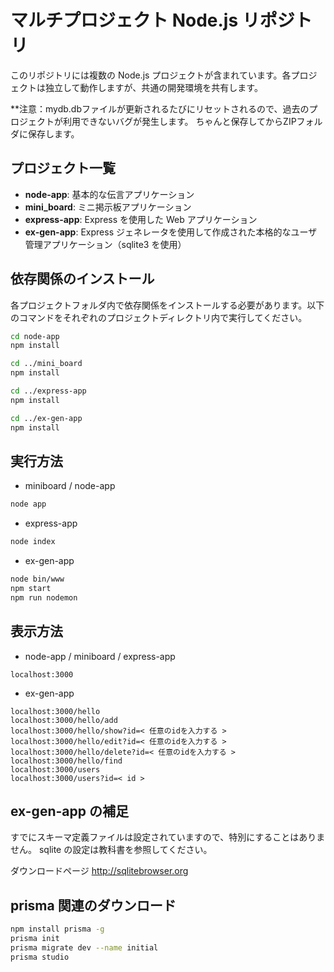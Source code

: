 # マルチプロジェクト Node.js リポジトリ

このリポジトリには複数の Node.js プロジェクトが含まれています。各プロジェクトは独立して動作しますが、共通の開発環境を共有します。

**注意：mydb.dbファイルが更新されるたびにリセットされるので、過去のプロジェクトが利用できないバグが発生します。
ちゃんと保存してからZIPフォルダに保存します。

## プロジェクト一覧

- **node-app**: 基本的な伝言アプリケーション
- **mini_board**: ミニ掲示板アプリケーション
- **express-app**: Express を使用した Web アプリケーション
- **ex-gen-app**: Express ジェネレータを使用して作成された本格的なユーザ管理アプリケーション（sqlite3 を使用）

## 依存関係のインストール

各プロジェクトフォルダ内で依存関係をインストールする必要があります。以下のコマンドをそれぞれのプロジェクトディレクトリ内で実行してください。

```bash
cd node-app
npm install

cd ../mini_board
npm install

cd ../express-app
npm install

cd ../ex-gen-app
npm install
```

## 実行方法

- miniboard / node-app

```bash
node app
```

- express-app

```bash
node index
```

- ex-gen-app

```bash
node bin/www
npm start
npm run nodemon
```

## 表示方法

- node-app / miniboard / express-app

```uri
localhost:3000
```

- ex-gen-app

```uri
localhost:3000/hello
localhost:3000/hello/add
localhost:3000/hello/show?id=< 任意のidを入力する >
localhost:3000/hello/edit?id=< 任意のidを入力する >
localhost:3000/hello/delete?id=< 任意のidを入力する >
localhost:3000/hello/find
localhost:3000/users
localhost:3000/users?id=< id >
```

## ex-gen-app の補足

すでにスキーマ定義ファイルは設定されていますので、特別にすることはありません。
sqlite の設定は教科書を参照してください。

ダウンロードページ
http://sqlitebrowser.org

## prisma 関連のダウンロード

```bash
npm install prisma -g
prisma init
prisma migrate dev --name initial
prisma studio
```
